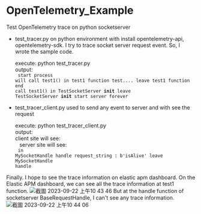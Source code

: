 # OpenTelemetry_Example
Test OpenTelemetry trace on python socketserver 
- test_tracer.py
  on python environment with install opentelemetry-api, opentelemetry-sdk.
  I try to trace socket server request event. So, I wrote the sample code.

  execute: python test_tracer.py <br>
  output:<br>
  <code>
  start process
  will call test1()
  in test1 function
  test....
  leave test1 function
  end call test1()
  in TestSocketServer __init__
  leave TestSocketServer __init__
  start server forever
  </code>

- test_tracer_client.py
  used to send any event to server and with see the request

  execute: python test_tracer_client.py <br>
  output:<br>
  client site will see: <br>
  <code>
  </code>
  server site will see: <br>
  <code>
  in MySocketHandle handle
  request_string : 	 b'isAlive'
  leave MySocketHandle handle
  </code>

Finally. I hope to see the trace information on elastic apm dashboard.
On the Elastic APM dashboard, 
we can see all the trace information at test1 function.
![截圖 2023-09-22 上午10 43 46](https://github.com/mingchanghou/OpenTelemetry_Example/assets/5379949/12c55943-a481-41f2-907d-dcb875d8ac08)
But at the handle function of socketserver BaseRequestHandle, I can't see any trace information.
![截圖 2023-09-22 上午10 44 06](https://github.com/mingchanghou/OpenTelemetry_Example/assets/5379949/30062fc0-b89f-491f-bdcd-dc6fb2da0786)

